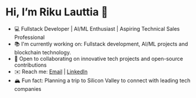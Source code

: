 # Hi, I’m Riku Lauttia 👋

- 💻 Fullstack Developer | AI/ML Enthusiast | Aspiring Technical Sales Professional
- 📚 I'm currently working on: Fullstack development, AI/ML projects and blockchain technology.
- 🚀 Open to collaborating on innovative tech projects and open-source contributions
- ✉️ Reach me: [Email](riku@lauttia.com) | [LinkedIn](https://www.linkedin.com/in/rikulauttia)
- 🏔️ Fun fact: Planning a trip to Silicon Valley to connect with leading tech companies
